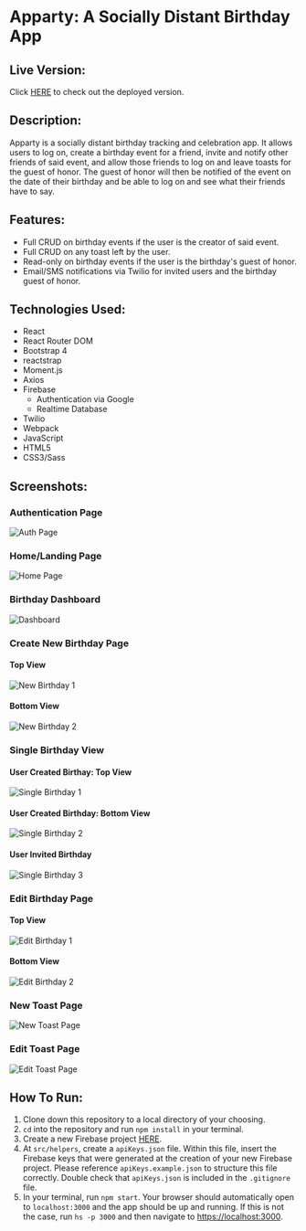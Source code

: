 # Apparty: A Socially Distant Birthday App
## Live Version: 
Click [HERE](https://socially-distant-birthday.firebaseapp.com/home) to check out the deployed version.
## Description:
Apparty is a socially distant birthday tracking and celebration app.  It allows users to log on, create a birthday event for a friend, invite and notify other friends of said event, and allow those friends to log on and leave toasts for the guest of honor.  The guest of honor will then be notified of the event on the date of their birthday and be able to log on and see what their friends have to say.
## Features:
* Full CRUD on birthday events if the user is the creator of said event.
* Full CRUD on any toast left by the user.
* Read-only on birthday events if the user is the birthday's guest of honor.
* Email/SMS notifications via Twilio for invited users and the birthday guest of honor.
## Technologies Used:
* React
* React Router DOM
* Bootstrap 4
* reactstrap
* Moment.js
* Axios
* Firebase
    * Authentication via Google
    * Realtime Database
* Twilio
* Webpack
* JavaScript
* HTML5
* CSS3/Sass
## Screenshots:
### Authentication Page
![Auth Page](src/images/auth-page.png)
### Home/Landing Page
![Home Page](src/images/home-page.png)
### Birthday Dashboard
![Dashboard](src/images/birthday-dashboard.png)
### Create New Birthday Page
#### Top View
![New Birthday 1](src/images/new-birthday-1.png)
#### Bottom View
![New Birthday 2](src/images/new-birthday-2.png)
### Single Birthday View
#### User Created Birthay: Top View
![Single Birthday 1](src/images/single-birthday-1.png)
#### User Created Birthday: Bottom View
![Single Birthday 2](src/images/single-birthday-2.png)
#### User Invited Birthday
![Single Birthday 3](src/images/single-birthday-3.png)
### Edit Birthday Page
#### Top View
![Edit Birthday 1](src/images/edit-birthday-1.png)
#### Bottom View
![Edit Birthday 2](src/images/edit-birthday-2.png)
### New Toast Page
![New Toast Page](src/images/new-toast.png)
### Edit Toast Page
![Edit Toast Page](src/images/edit-toast.png)
## How To Run:
1. Clone down this repository to a local directory of your choosing.
2. `cd` into the repository and run `npm install` in your terminal.
3. Create a new Firebase project [HERE](https://console.firebase.google.com/).
4. At `src/helpers`, create a `apiKeys.json` file.  Within this file, insert the Firebase keys that were generated at the creation of your new Firebase project.  Please reference `apiKeys.example.json` to structure this file correctly.  Double check that `apiKeys.json` is included in the `.gitignore` file.
5. In your terminal, run `npm start`.  Your browser should automatically open to `localhost:3000` and the app should be up and running.  If this is not the case, run `hs -p 3000` and then navigate to [https://localhost:3000](https://localhost:3000).
